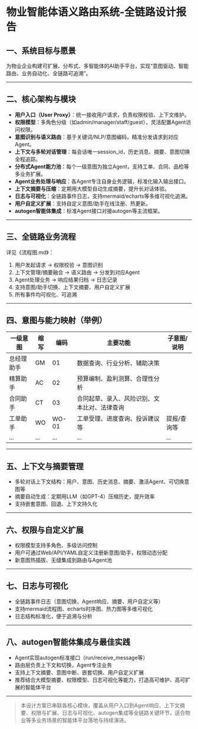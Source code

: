 # 物业智能体语义路由系统-全链路设计报告

## 一、系统目标与愿景
为物业企业构建可扩展、分布式、多智能体的AI助手平台，实现“意图驱动、智能路由、业务自动化、全链路可追溯”。

---

## 二、核心架构与模块
- **用户入口（User Proxy）**：统一接收用户请求，负责权限校验、上下文维护。
- **权限模型**：多角色分级（如admin/manager/staff/guest），灵活配置Agent访问权限。
- **意图识别与语义路由**：基于关键词/NLP/意图编码，精准分发请求到对应Agent。
- **上下文与多轮对话管理**：每会话唯一session_id，历史消息、摘要、意图切换全程追踪。
- **分布式Agent能力池**：每个一级意图为独立Agent，支持工单、合同、品检等多业务扩展。
- **Agent业务处理与响应**：各Agent专注自身业务逻辑，标准化输入输出接口。
- **上下文摘要与压缩**：定期用大模型自动生成摘要，提升长对话体验。
- **日志与可视化**：全链路事件日志，支持mermaid/echarts等多维可视化追溯。
- **用户自定义扩展**：支持自定义意图/助手在线注册、热更新。
- **autogen智能体集成**：标准Agent接口对接autogen等主流框架。

---

## 三、全链路业务流程
详见《流程图.md》：
1. 用户发起请求 → 权限校验 → 意图识别
2. 上下文管理/摘要融合 → 语义路由 → 分发到对应Agent
3. Agent处理业务 → 响应结果归档 → 日志记录
4. 支持意图/助手切换、上下文摘要、用户自定义扩展
5. 所有事件均可视化、可追溯

---

## 四、意图与能力映射（举例）
| 一级意图 | 缩写 | 编码   | 主要功能 | 子意图/说明 |
|----------|------|--------|--------------------------------------------|----------------|
| 总经理助手 | GM   | 01     | 数据查询、行业分析、辅助决策               |                |
| 精算助手   | AC   | 02     | 预算编制、盈利测算、合理性分析             |                |
| 合同助手   | CT   | 03     | 合同起草、录入、风险识别、文本比对、法律查询 |                |
| 工单助手   | WO   | WO-01  | 工单受理、进度查询、投诉建议等             | 提报/查询等     |
| ...      | ...  | ...    | ...                                        | ...            |

---

## 五、上下文与摘要管理
- 多轮对话上下文结构：用户、意图、历史消息、摘要、激活Agent、可切换意图等
- 摘要自动生成：定期用LLM（如GPT-4）压缩历史，提升效率
- 支持嵌套意图、回退、上下文持久化

---

## 六、权限与自定义扩展
- 权限模型支持多角色、多级访问控制
- 用户可通过Web/API/YAML自定义注册新意图/助手，权限动态分配
- 新意图热插拔、无缝集成到路由与Agent池

---

## 七、日志与可视化
- 全链路事件日志（意图切换、Agent响应、摘要、用户自定义等）
- 支持mermaid流程图、echarts时序图、热力图等多维可视化
- 日志结构标准化，便于追溯与分析

---

## 八、autogen智能体集成与最佳实践
- Agent实现autogen标准接口（run/receive_message等）
- 路由层负责上下文和切换，Agent专注业务
- 支持上下文摘要、意图中断、嵌套切换、用户自定义扩展
- 推荐结合大模型摘要、权限模型、日志可视化等能力，打造高可维护、高可扩展的智能体平台

---

> 本设计方案已串联各核心模块，覆盖从用户入口到Agent响应、上下文摘要、权限与扩展、日志与可视化、autogen集成等全链路关键环节，适合物业等多业务场景的智能体平台落地与持续演进。
